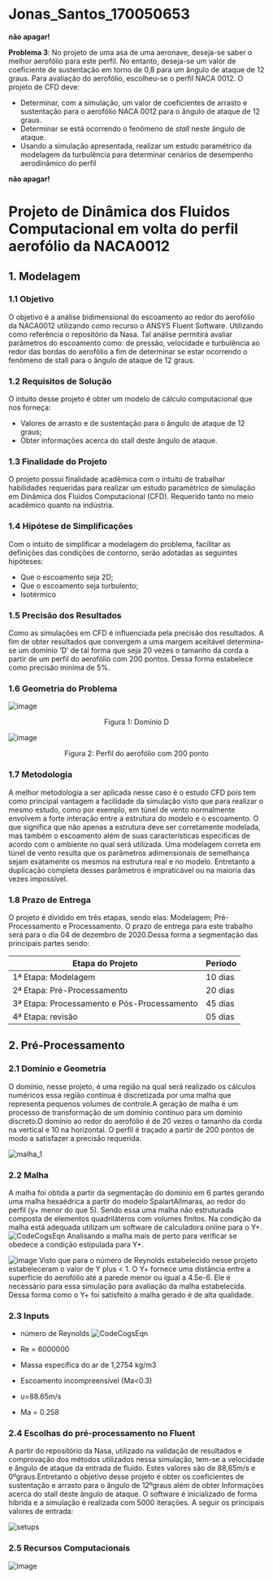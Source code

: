 # Jonas_Santos_170050653

**não apagar!**

**Problema 3**: No projeto de uma asa de uma aeronave, deseja-se saber o melhor aerofólio para este perfil. No entanto, deseja-se um valor de coeficiente de sustentação em torno de 0,8 para um ângulo de ataque de 12 graus. Para avaliação do aerofólio, escolheu-se o perfil NACA 0012. O projeto de CFD deve:

- Determinar, com a simulação, um valor de coeficientes de arrasto e sustentação para o aerofólio NACA 0012 para o ângulo de ataque de 12 graus.
- Determinar se está ocorrendo o fenômeno de *stall* neste ângulo de ataque.
- Usando a simulação apresentada, realizar um estudo paramétrico da modelagem da turbulência para determinar cenários de desempenho aerodinâmico do perfil

**não apagar!**


 # Projeto de Dinâmica dos Fluidos Computacional em volta do perfil aerofólio da NACA0012
  
  
  
## 1. Modelagem

### 1.1 Objetivo
O objetivo é a análise bidimensional do escoamento ao redor do aerofólio da NACA0012 utilizando como recurso o ANSYS Fluent Software. Utilizando como referência o repositório da Nasa. Tal análise permitirá avaliar parâmetros do escoamento como: de pressão, velocidade e turbulência ao redor das bordas do aerofólio a fim de determinar se estar ocorrendo o fenômeno de stall para o ângulo de ataque de 12 graus.

   
  ### 1.2 Requisitos de Solução
O intuito desse projeto é obter um modelo de cálculo computacional que nos forneça:
 * Valores de arrasto e de sustentação para o ângulo de ataque de 12 graus;
 * Obter informações acerca do stall deste ângulo de ataque.

  
  ### 1.3 Finalidade do Projeto
  O projeto possui finalidade acadêmica com o intuito de trabalhar habilidades requeridas para realizar um estudo paramétrico de simulação em Dinâmica dos Fluidos Computacional (CFD). Requerido tanto no meio acadêmico quanto na indústria.
  
  ### 1.4 Hipótese de Simplificações 
  Com o intuito de simplificar a modelagem do problema, facilitar as definições das condições de contorno, serão adotadas as seguintes hipóteses: 

 * Que o escoamento seja 2D;
 * Que o escoamento seja turbulento;
 * Isotérmico


  
  ### 1.5 Precisão dos Resultados 
Como as simulações em CFD é influenciada pela precisão dos resultados. A fim de obter resultados que convergem a uma margem aceitável determina-se um domínio ‘D’ de tal forma que seja 20 vezes o tamanho da corda a partir de um perfil do aerofólio com 200 pontos. Dessa forma estabelece como precisão mínima de 5%.

### 1.6 Geometria do Problema

![image](https://user-images.githubusercontent.com/70406366/100468027-50a16b00-30b2-11eb-9fd3-6be6d7592258.png)

<p align="center"> Figura 1: Domínio D <br/>
       

![image](https://user-images.githubusercontent.com/70406366/100468166-a2e28c00-30b2-11eb-90d7-ccc0395c2284.png)

<p align="center"> Figura 2: Perfil do aerofólio com 200 ponto <br/>
     
  ### 1.7 Metodologia
   A melhor metodologia a ser aplicada nesse caso é o estudo CFD pois tem como principal vantagem a facilidade da simulação visto que para realizar o mesmo estudo, como por exemplo, em túnel de vento normalmente envolvem a forte interação entre a estrutura do modelo e o escoamento. O que significa que não apenas a estrutura deve ser corretamente modelada, mas também o escoamento além de suas características especificas de acordo com o ambiente no qual será utilizada. Uma modelagem correta em túnel de vento resulta que os parâmetros adimensionais de semelhança sejam exatamente os mesmos na estrutura real e no modelo. Entretanto a duplicação completa desses parâmetros é impraticável ou na maioria das vezes impossível.

  
  ### 1.8 Prazo de Entrega
   O projeto é dividido em três etapas, sendo elas: Modelagem; Pré-Processamento e Processamento. O prazo de entrega para este trabalho será para o dia 04 de dezembro de 2020.Dessa forma a segmentação das principais partes sendo:


|Etapa do Projeto                            |Período   |
|--------------------------------------------|----------|
|1ª Etapa: Modelagem                         |10 dias   |
|2ª Etapa: Pré-Processamento                 |20 dias   |
|3ª Etapa: Processamento e Pós-Processamento |45 dias   |
|4ª Etapa: revisão                           |05 dias   |
    
## 2. Pré-Processamento

### 2.1 Domínio e Geometria
O domínio, nesse projeto, é uma região na qual será realizado os cálculos numéricos essa região contínua é discretizada por uma malha que representa pequenos volumes de controle.A geração de malha é um processo de transformação de um domínio contínuo para um domínio discreto.O domínio ao redor do aerofólio é de 20 vezes o tamanho da corda na vertical e 10 na horizontal. O perfil é traçado a partir de 200 pontos de modo a satisfazer a precisão requerida. 

![malha_1](https://user-images.githubusercontent.com/70406366/96933754-6c07cd80-1497-11eb-91ac-47b9c41f0d59.PNG)
### 2.2 Malha
A malha foi obtida a partir da segmentação do domínio em 6 partes gerando uma malha hexaédrica a partir do modelo SpalartAllmaras, ao redor do perfil (y+ menor do que 5). Sendo essa uma malha não estruturada composta de elementos quadriláteros com volumes finitos. Na condição da malha está adequada utilizam um software de calculadora online para o Y+.
![CodeCogsEqn](https://user-images.githubusercontent.com/70406366/96739589-53fc5500-1396-11eb-99d6-962d58b81128.gif)
Analisando a malha mais de perto para verificar se obedece a condição estipulada para Y+.

![image](https://user-images.githubusercontent.com/70406366/96936893-4e3d6700-149d-11eb-9460-4601acf3ab5f.png)
Visto que para o número de Reynolds estabelecido nesse projeto estabeleceram o valor de Y plus < 1. O Y+ fornece uma distância entre a superfície do aerofólio até a parede menor ou igual a 4.5e-6. Ele é necessário para essa simulação para avaliação da malha estabelecida.  Dessa forma como o Y+ foi satisfeito a malha gerado é de alta qualidade. 

### 2.3 Inputs 
* número de Reynolds
![CodeCogsEqn](https://user-images.githubusercontent.com/70406366/96741737-873fe380-1398-11eb-9d46-aafaa55f6ffe.gif)
                                                                  
 * Re = 6000000


* Massa específica do ar  de 1,2754 kg/m3


 * Escoamento incompreensível (Ma<0.3)


*  u=88.65m/s


* Ma = 0.258

### 2.4 Escolhas do pré-processamento no Fluent
A partir do repositório da Nasa, utilizado na validação de resultados e comprovação dos métodos utilizados nessa simulação, tem-se a velocidade e ângulo de ataque da entrada de fluido. Estes valores são de  88,65m/s e 0ºgraus.Entretanto o objetivo desse projeto é obter os coeficientes de sustentação e arrasto para o ângulo de 12ºgraus além de obter Informações acerca do stall deste ângulo de ataque. O software é inicializado de forma hibrida e a simulação é realizada com 5000 iterações.
A seguir os principais valores de entrada:


![setups](https://user-images.githubusercontent.com/70406366/96935217-02d58980-149a-11eb-8a48-e1ba31d8a1d2.jpg)


### 2.5 Recursos Computacionais
![image](https://user-images.githubusercontent.com/70406366/100551210-fb09c180-325d-11eb-86ee-62b25fcab986.png)

